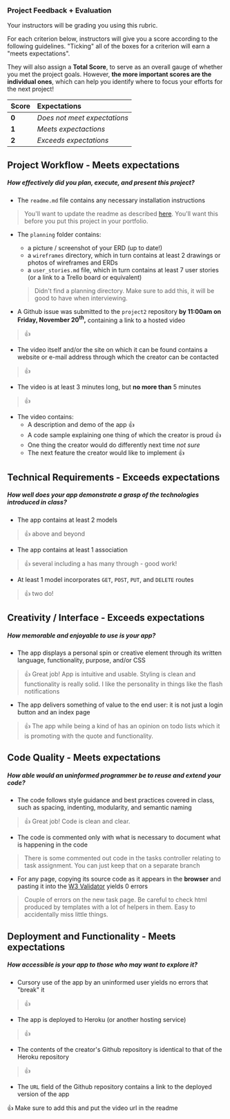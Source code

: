 ### Project Feedback + Evaluation

Your instructors will be grading you using this rubric.

For each criterion below, instructors will give you a score according to the following guidelines. "Ticking" all of the boxes for a criterion will earn a "meets expectations".

They will also assign a **Total Score**, to serve as an overall gauge of whether you met the project goals. However, __the more important scores are the individual ones__, which can help you identify where to focus your efforts for the next project!

| Score | Expectations |
| :---- | :----------- |
| **0** | _Does not meet expectations_ |
| **1** | _Meets expectactions_ |
| **2** | _Exceeds expectations_ |

## Project Workflow - Meets expectations
##### How effectively did you plan, execute, and present this project?
- The `readme.md` file contains any necessary installation instructions

> You'll want to update the readme as described [here](https://github.com/ga-dc/project2#deliverables). You'll want this before you put this project in your portfolio.

- The `planning` folder contains:
  - a picture / screenshot of your ERD (up to date!)
  - a `wireframes` directory, which in turn contains at least 2 drawings or photos of wireframes and ERDs
  - a `user_stories.md` file, which in turn contains at least 7 user stories (or a link to a Trello board or equivalent)

  > Didn't find a planning directory. Make sure to add this, it will be good to have when interviewing.

- A Github issue was submitted to the `project2` repository **by 11:00am on Friday, November 20<sup>th</sup>,** containing a link to a hosted video

> :+1:

- The video itself and/or the site on which it can be found contains a website or e-mail address through which the creator can be contacted

> :+1:

- The video is at least 3 minutes long, but **no more than** 5 minutes

> :+1:

- The video contains:
  - A description and demo of the app :+1:
  - A code sample explaining one thing of which the creator is proud :+1:
  - One thing the creator would do differently next time _not sure_
  - The next feature the creator would like to implement
  :+1:

## Technical Requirements - Exceeds expectations
##### How well does your app demonstrate a grasp of the technologies introduced in class?
- The app contains at least 2 models

> :+1: above and beyond

- The app contains at least 1 association

> :+1: several including a has many through - good work!

- At least 1 model incorporates `GET`, `POST`, `PUT`, and `DELETE` routes

> :+1: two do!

## Creativity / Interface - Exceeds expectations
##### How memorable and enjoyable to use is your app?
- The app displays a personal spin or creative element through its written language, functionality, purpose, and/or CSS

> :+1: Great job! App is intuitive and usable. Styling is clean and functionality is really solid. I like the personality in things like the flash notifications

- The app delivers something of value to the end user: it is not just a login button and an index page

> :+1: The app while being a kind of has an opinion on todo lists which it is promoting with the quote and functionality.

## Code Quality - Meets expectations
##### How able would an uninformed programmer be to reuse and extend your code?
- The code follows style guidance and best practices covered in class, such as spacing, indenting, modularity, and semantic naming

> :+1: Great job! Code is clean and clear.

- The code is commented only with what is necessary to document what is happening in the code

> There is some commented out code in the tasks controller relating to task assignment. You can just keep that on a separate branch

- For any page, copying its source code as it appears in the **browser** and pasting it into the [W3 Validator](http://validator.w3.org) yields 0 errors

> Couple of errors on the new task page. Be careful to check html produced by templates with a lot of helpers in them. Easy to accidentally miss little things.

## Deployment and Functionality - Meets expectations
##### How accessible is your app to those who may want to explore it?
- Cursory use of the app by an uninformed user yields no errors that "break" it

> :+1:

- The app is deployed to Heroku (or another hosting service)

> :+1:

- The contents of the creator's Github repository is identical to that of the Heroku repository

> :+1:

- The `URL` field of the Github repository contains a link to the deployed version of the app

:+1: Make sure to add this and put the video url in the readme
